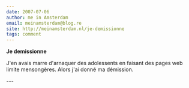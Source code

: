 ```yaml
---
date: 2007-07-06
author: me in Amsterdam
email: meinamsterdam@blog.re
site: http://meinamsterdam.nl/je-demissionne
tags: comment
---
```


<!-- TB -->
<p><strong>Je demissionne</strong></p>

<p>J'en avais marre d'arnaquer des adolessents en faisant des pages web limite mensongères. Alors j'ai donné ma démission.</p>
---